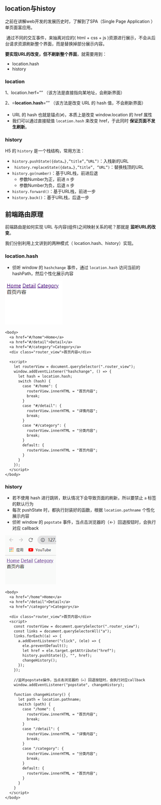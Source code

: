 ## location与histoy

之前在讲解web开发的发展历史时，了解到了SPA（Single Page Application ）单页面富应用。

​    通过不同的交互事件，来抽离对应的( html + css + js )资源进行展示，不会从后台请求资源刷新整个界面，而是替换掉部分展示内容。

**要实现URL的改变，但不刷新整个界面**，就需要用到：

* location.hash
* history

### location

1、location.herf=””   （该方法是直接指向某地址，会刷新界面）

2、⭐**location.hash**=””  （该方法是改变 URL 的 hash 值，不会刷新界面）    

* URL 的 hash 也就是锚点(`#`)，本质上是改变 window.location 的 href 属性
* 我们可以通过直接赋值 `location.hash` 来改变 href，于此同时 **保证页面不发生刷新**。

### history

H5 的 `history` 是一个栈结构，常用方法：

* `history.pushState({data…},”title”,”URL”)`：入栈新的URL
* ` history.replaceState({data…},”title”, ”URL”)`：替换栈顶的URL
* `history.go(number)`：基于URL栈，前进后退
  * 参数Number为正，前进 n 步 
  * 参数Number为负，后退 n 步
* `history.forward()`：基于URL栈，前进一步
* `history.back()`：基于URL栈，后退一步

## 前端路由原理

前端路由是如何实现 URL 与内容(组件)之间映射关系的呢？那就是 **监听URL的改变**。

我们分别利用上文讲到的两种模式（ location.hash、history）实现。

### location.hash

* 侦听 window 的 `hashchange` 事件，通过 `location.hash` 访问当前的 hashPath，然后个性化展示内容

<img src="前端路由原理.assets/001.gif" alt="001" style="zoom:80%;" />

```
<body>
  <a href="#/home">Home</a>
  <a href="#/detail">Detail</a>
  <a href="#/category">Category</a>
  <div class="router_view">首页内容</div>
  
  <script>
    let routerView = document.querySelector(".router_view");
    window.addEventListener("hashchange", () => {
      let hash = location.hash;
      switch (hash) {
        case "#/home": {
          routerView.innerHTML = "首页内容";
          break;
        }
        case "#/detail": {
          routerView.innerHTML = "详情内容";
          break;
        }
        case "#/category": {
          routerView.innerHTML = "分类内容";
          break;
        }
        default: {
          routerView.innerHTML = "首页内容";
        }
      }
    });
  </script>
</body>
```

### history

* 若不使用 hash 进行跳转，默认情况下会导致页面的刷新，所以要禁止 `a` 标签的默认行为
* 每次 pushState 时，都执行封装好的函数，根据 `location.pathname` 个性化展示内容
* 侦听 window 的 `popstate` 事件，当点击浏览器的（←）回退按钮时，会执行对应 callback

<img src="前端路由原理.assets/002.gif" alt="002" style="zoom:80%;" />

```
<body>
  <a href="/home">Home</a>
  <a href="/detail">Detail</a>
  <a href="/category">Category</a>

  <div class="router_view">首页内容</div>
  <script>
    const routerView = document.querySelector(".router_view");
    const links = document.querySelectorAll("a");
    links.forEach((a) => {
      a.addEventListener("click", (ele) => {
        ele.preventDefault();
        let href = ele.target.getAttribute("href");
        history.pushState({}, "", href);
        changeHistory();
      });
    });

    //监听popstate操作，当点击浏览器的（←）回退按钮时，会执行对应callback
    window.addEventListener("popstate", changeHistory);

    function changeHistory() {
      let path = location.pathname;
      switch (path) {
        case "/home": {
          routerView.innerHTML = "首页内容";
          break;
        }
        case "/detail": {
          routerView.innerHTML = "详情内容";
          break;
        }
        case "/category": {
          routerView.innerHTML = "分类内容";
          break;
        }
        default: {
          routerView.innerHTML = "首页内容";
        }
      }
    }
  </script>
</body>
```

